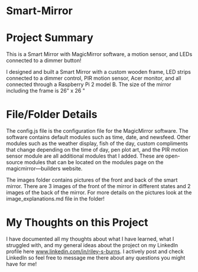 # Smart-Mirror

# Project Summary
This is a Smart Mirror with MagicMirror software, a motion sensor, and LEDs connected to a dimmer button!

I designed and built a Smart Mirror with a custom wooden frame, LED strips connected to a dimmer control, PIR motion sensor, Acer monitor, and all connected through a Raspberry Pi 2 model B. The size of the mirror including the frame is 26" x 26 "

# File/Folder Details
The config.js file is the configuration file for the MagicMirror software. The software contains default modules such as time, date, and newsfeed. Other modules such as the weather display, fish of the day, custom compliments that change depending on the time of day, pen plot art, and the PIR motion sensor module are all additional modules that I added. These are open-source modules that can be located on the modules page on the magicmirror—builders website.

The images folder contains pictures of the front and back of the smart mirror. There are 3 images of the front of the mirror in different states and 2 images of the back of the mirror. For more details on the pictures look at the image_explanations.md file in the folder!

# My Thoughts on this Project
I have documented all my thoughts about what I have learned, what I struggled with, and my general ideas about the project on my LinkedIn profile here www.linkedin.com/in/riley-s-burns. I actively post and check LinkedIn so feel free to message me there about any questions you might have for me!
